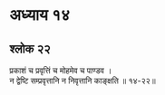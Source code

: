 # अध्याय १४

## श्लोक २२

प्रकाशं च प्रवृत्तिं च मोहमेव च पाण्डव ।<br>न द्वेष्टि सम्प्रवृत्तानि न निवृत्तानि काङ्क्षति ॥ १४-२२॥<br><br>

